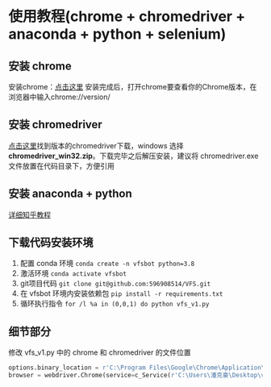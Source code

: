 # 使用教程(chrome + chromedriver + anaconda + python + selenium)

## 安装 chrome

安装chrome：[点击这里](https://www.google.com/chrome/)
安装完成后，打开chrome要查看你的Chrome版本，在浏览器中输入chrome://version/

## 安装 chromedriver

[点击这里](https://chromedriver.storage.googleapis.com/index.html)找到版本的chromedriver下载，windows 选择 **chromedriver_win32.zip**。下载完毕之后解压安装，建议将 chromedriver.exe 文件放置在代码目录下，方便引用

## 安装 anaconda + python

[详细知乎教程](https://zhuanlan.zhihu.com/p/32925500)

## 下载代码安装环境

 1. 配置 conda 环境 ```conda create -n vfsbot python=3.8```
 2. 激活环境 ```conda activate vfsbot```
 3. git项目代码 ```git clone git@github.com:596908514/VFS.git```
 4. 在 vfsbot 环境内安装依赖包 ```pip install -r requirements.txt```
 5. 循环执行指令 ```for /l %a in (0,0,1) do python vfs_v1.py```

## 细节部分

修改 vfs_v1.py 中的 chrome 和 chromedriver 的文件位置

```python
options.binary_location = r'C:\Program Files\Google\Chrome\Application\chrome.exe'```
browser = webdriver.Chrome(service=c_Service(r'C:\Users\潘克豪\Desktop\vfs_appointment\chromedriver.exe'), options=options)
```
